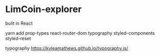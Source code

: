 # LimCoin-explorer

bulit in React

yarn add prop-types react-router-dom typography styled-components styled-reset

typography
https://kyleamathews.github.io/typography.js/
